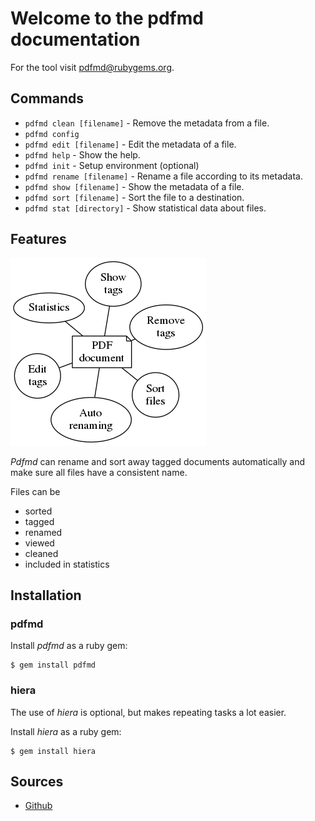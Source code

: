 # Welcome to the pdfmd documentation

For the tool visit [pdfmd@rubygems.org](https://rubygems.org/gems/pdfmd "pdfmd").

## Commands

* `pdfmd clean [filename]` - Remove the metadata from a file.
* `pdfmd config`
* `pdfmd edit [filename]` - Edit the metadata of a file.
* `pdfmd help` - Show the help.
* `pdfmd init` - Setup environment (optional)
* `pdfmd rename [filename]` - Rename a file according to its metadata.
* `pdfmd show [filename]` - Show the metadata of a file.
* `pdfmd sort [filename]` - Sort the file to a destination.
* `pdfmd stat [directory]` - Show statistical data about files.


## Features

![Features](./features.png)

*Pdfmd* can rename and sort away tagged documents automatically and make sure all files have a consistent name.  

Files can be

* sorted
* tagged
* renamed
* viewed
* cleaned
* included in statistics



## Installation

### pdfmd
Install *pdfmd* as a ruby gem:

```
$ gem install pdfmd
```

### hiera
The use of *hiera* is optional, but makes repeating tasks a lot easier.

Install *hiera* as a ruby gem:

``` 
$ gem install hiera
```

## Sources

* [Github](https://github.com/micronarrativ.org/ruby-pdfmd "Github")
